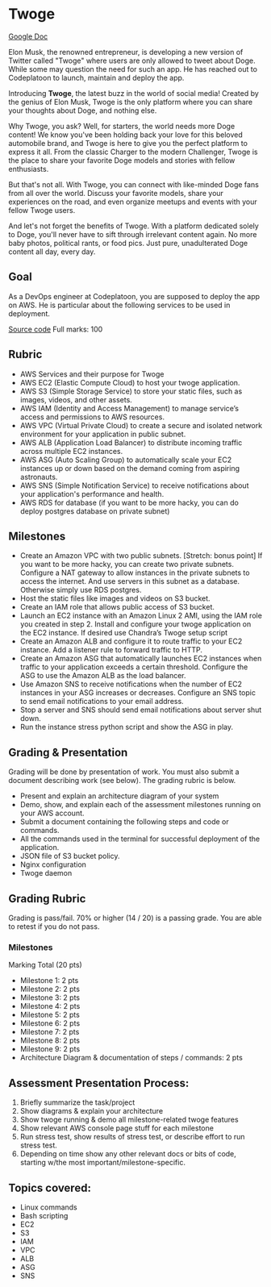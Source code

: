 # Twoge

[Google Doc](https://docs.google.com/document/d/1H8H8iG8tLx-cUKVAzlM9yOGHkM3Gx_LcA9CHK7g8y6g)

Elon Musk, the renowned entrepreneur, is developing a new version of Twitter called "Twoge" where users are only allowed to tweet about Doge. While some may question the need for such an app. He has reached out to Codeplatoon to launch, maintain and deploy the app. 

Introducing **Twoge**, the latest buzz in the world of social media! Created by the genius of Elon Musk, Twoge is the only platform where you can share your thoughts about Doge, and nothing else.

Why Twoge, you ask? Well, for starters, the world needs more Doge content! We know you've been holding back your love for this beloved automobile brand, and Twoge is here to give you the perfect platform to express it all. From the classic Charger to the modern Challenger, Twoge is the place to share your favorite Doge models and stories with fellow enthusiasts.

But that's not all. With Twoge, you can connect with like-minded Doge fans from all over the world. Discuss your favorite models, share your experiences on the road, and even organize meetups and events with your fellow Twoge users.

And let's not forget the benefits of Twoge. With a platform dedicated solely to Doge, you'll never have to sift through irrelevant content again. No more baby photos, political rants, or food pics. Just pure, unadulterated Doge content all day, every day.


## Goal

As a DevOps engineer at Codeplatoon, you are supposed to deploy the app on AWS. He is particular about the following services to be used in deployment.

[Source code](https://github.com/chandradeoarya/twoge)
Full marks: 100

## Rubric

- AWS Services and their purpose for Twoge
- AWS EC2 (Elastic Compute Cloud) to host your twoge application.
- AWS S3 (Simple Storage Service) to store your static files, such as images, videos, and other assets.
- AWS IAM (Identity and Access Management) to manage service’s access and permissions to AWS resources.
- AWS VPC (Virtual Private Cloud) to create a secure and isolated network environment for your application in public subnet.
- AWS ALB (Application Load Balancer) to distribute incoming traffic across multiple EC2 instances.
- AWS ASG (Auto Scaling Group) to automatically scale your EC2 instances up or down based on the demand coming from aspiring astronauts.
- AWS SNS (Simple Notification Service) to receive notifications about your application's performance and health.
- AWS RDS for database (if you want to be more hacky, you can do deploy postgres database on private subnet)

## Milestones

- Create an Amazon VPC with two public subnets.
[Stretch: bonus point] If you want to be more hacky, you can create two private subnets. Configure a NAT gateway to allow instances in the private subnets to access the internet. And use servers in this subnet as a database. Otherwise simply use RDS postgres.
- Host the static files like images and videos on S3 bucket.
- Create an IAM role that allows public access  of S3 bucket.
- Launch an EC2 instance with an Amazon Linux 2 AMI, using the IAM role you created in step 2. Install and configure your twoge application on the EC2 instance.  If desired use Chandra’s Twoge setup script
- Create an Amazon ALB and configure it to route traffic to your EC2 instance. Add a listener rule to forward traffic to HTTP.
- Create an Amazon ASG that automatically launches EC2 instances when traffic to your application exceeds a certain threshold. Configure the ASG to use the Amazon ALB as the load balancer.
- Use Amazon SNS to receive notifications when the number of EC2 instances in your ASG increases or decreases. Configure an SNS topic to send email notifications to your email address.
- Stop a server and SNS should send email notifications about server shut down.
- Run the instance stress python script and show the ASG in play.

## Grading & Presentation
Grading will be done by presentation of work. You must also submit a document describing work (see below). The grading rubric is below. 

- Present and explain an architecture diagram of your system
- Demo, show, and explain each of the assessment milestones running on your AWS account.
- Submit a document containing the following steps and code or commands.
- All the commands used in the terminal for successful deployment of the application.
- JSON file of S3 bucket policy.
- Nginx configuration
- Twoge daemon

## Grading Rubric 
Grading is pass/fail. 70% or higher (14 / 20) is a passing grade. You are able to retest if you do not pass.  

### Milestones
Marking Total (20 pts)

- Milestone 1: 2 pts
- Milestone 2: 2 pts
- Milestone 3: 2 pts
- Milestone 4: 2 pts
- Milestone 5: 2 pts
- Milestone 6: 2 pts
- Milestone 7: 2 pts
- Milestone 8: 2 pts
- Milestone 9: 2 pts
- Architecture Diagram & documentation of steps / commands: 2 pts

## Assessment Presentation Process:
1. Briefly summarize the task/project
2. Show diagrams & explain your architecture
3. Show twoge running & demo all milestone-related twoge features
4. Show relevant AWS console page stuff for each milestone
5. Run stress test, show results of stress test, or describe effort to run stress test.
6. Depending on time show any other relevant docs or bits of code, starting w/the most important/milestone-specific.

## Topics covered:
- Linux commands 
- Bash scripting 
- EC2
- S3
- IAM
- VPC
- ALB
- ASG
- SNS

